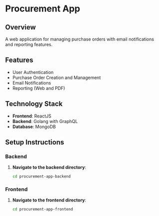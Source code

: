 # Procurement App

## Overview
A web application for managing purchase orders with email notifications and reporting features.

## Features
- User Authentication
- Purchase Order Creation and Management
- Email Notifications
- Reporting (Web and PDF)

## Technology Stack
- **Frontend**: ReactJS
- **Backend**: Golang with GraphQL
- **Database**: MongoDB

## Setup Instructions

### Backend
1. **Navigate to the backend directory**:
   ```sh
   cd procurement-app-backend

### Frontend
1. **Navigate to the frontend directory**:
   ```sh
   cd procurement-app-frontend
